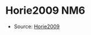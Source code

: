 <a name="material" />

# Horie2009 NM6
<script type="application/ld+json">
  {
    "@context": "https://schema.org/",
    "@type": "ChemicalSubstance",
    "http://purl.org/dc/terms/conformsTo":
      {
        "@type": "CreativeWork",
        "@id": "https://bioschemas.org/profiles/ChemicalSubstance/0.4-RELEASE/"
      },
    "@id": "https://egonw.github.io/nanowiki/nanowiki183.html#material",
    "name": "Horie2009 NM6",
    "sameAs": "http://127.0.0.1/mediawiki/index.php/Special:URIResolver/Horie2009_NM6"
  }
</script>


* Source: [Horie2009](Horie2009.md)
